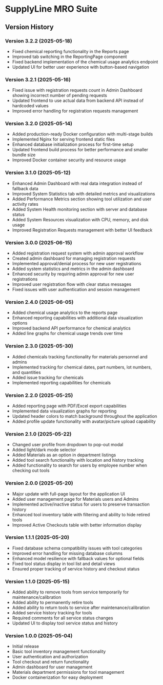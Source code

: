 # SupplyLine MRO Suite

## Version History

### Version 3.2.2 (2025-05-18)
- Fixed chemical reporting functionality in the Reports page
- Improved tab switching in the ReportingPage component
- Fixed backend implementation of the chemical usage analytics endpoint
- Updated UI for better user experience with button-based navigation

### Version 3.2.1 (2025-05-16)
- Fixed issue with registration requests count in Admin Dashboard showing incorrect number of pending requests
- Updated frontend to use actual data from backend API instead of hardcoded values
- Improved error handling for registration requests management

### Version 3.2.0 (2025-05-14)
- Added production-ready Docker configuration with multi-stage builds
- Implemented Nginx for serving frontend static files
- Enhanced database initialization process for first-time setup
- Updated frontend build process for better performance and smaller bundle size
- Improved Docker container security and resource usage

### Version 3.1.0 (2025-05-12)
- Enhanced Admin Dashboard with real data integration instead of fallback data
- Improved System Statistics tab with detailed metrics and visualizations
- Added Performance Metrics section showing tool utilization and user activity rates
- Added System Health monitoring section with server and database status
- Added System Resources visualization with CPU, memory, and disk usage
- Improved Registration Requests management with better UI feedback

### Version 3.0.0 (2025-06-15)
- Added registration request system with admin approval workflow
- Created admin dashboard for managing registration requests
- Implemented approval/denial process for new user registrations
- Added system statistics and metrics in the admin dashboard
- Enhanced security by requiring admin approval for new user registrations
- Improved user registration flow with clear status messages
- Fixed issues with user authentication and session management

### Version 2.4.0 (2025-06-05)
- Added chemical usage analytics to the reports page
- Enhanced reporting capabilities with additional data visualization options
- Improved backend API performance for chemical analytics
- Added line graphs for chemical usage trends over time

### Version 2.3.0 (2025-05-30)
- Added chemicals tracking functionality for materials personnel and admins
- Implemented tracking for chemical dates, part numbers, lot numbers, and quantities
- Added issue tracking for chemicals
- Implemented reporting capabilities for chemicals

### Version 2.2.0 (2025-05-25)
- Added reporting page with PDF/Excel export capabilities
- Implemented data visualization graphs for reporting
- Updated header colors to match background throughout the application
- Added profile update functionality with avatar/picture upload capability

### Version 2.1.0 (2025-05-22)
- Changed user profile from dropdown to pop-out modal
- Added light/dark mode selector
- Added Materials as an option in department listings
- Added tool search functionality with location and history tracking
- Added functionality to search for users by employee number when checking out tools

### Version 2.0.0 (2025-05-20)
- Major update with full-page layout for the application UI
- Added user management page for Materials users and Admins
- Implemented active/inactive status for users to preserve transaction history
- Enhanced tool inventory table with filtering and ability to hide retired tools
- Improved Active Checkouts table with better information display

### Version 1.1.1 (2025-05-20)
- Fixed database schema compatibility issues with tool categories
- Improved error handling for missing database columns
- Enhanced model resilience with fallback values for optional fields
- Fixed tool status display in tool list and detail views
- Ensured proper tracking of service history and checkout status

### Version 1.1.0 (2025-05-15)
- Added ability to remove tools from service temporarily for maintenance/calibration
- Added ability to permanently retire tools
- Added ability to return tools to service after maintenance/calibration
- Added service history tracking for tools
- Required comments for all service status changes
- Updated UI to display tool service status and history

### Version 1.0.0 (2025-05-04)
- Initial release
- Basic tool inventory management functionality
- User authentication and authorization
- Tool checkout and return functionality
- Admin dashboard for user management
- Materials department permissions for tool management
- Docker containerization for easy deployment
